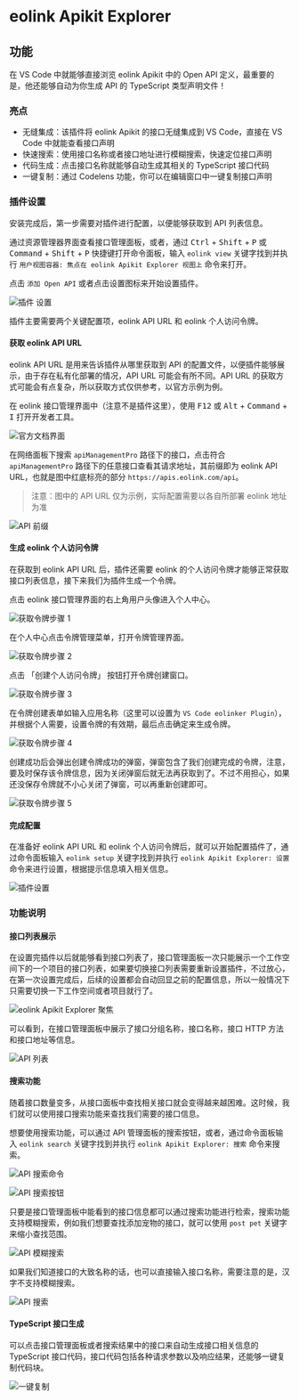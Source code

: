 # eolink Apikit Explorer

## 功能

在 VS Code 中就能够直接浏览 eolink Apikit 中的 Open API 定义，最重要的是，他还能够自动为你生成 API 的 TypeScript 类型声明文件！

### 亮点

- 无缝集成：该插件将 eolink Apikit 的接口无缝集成到 VS Code，直接在 VS Code 中就能查看接口声明
- 快速搜索：使用接口名称或者接口地址进行模糊搜索，快速定位接口声明
- 代码生成：点击接口名称就能够自动生成其相关的 TypeScript 接口代码
- 一键复制：通过 Codelens 功能，你可以在编辑窗口中一键复制接口声明

### 插件设置

安装完成后，第一步需要对插件进行配置，以便能够获取到 API 列表信息。

通过资源管理器界面查看接口管理面板，或者，通过 <kbd>Ctrl</kbd> + <kbd>Shift</kbd> + <kbd>P</kbd> 或 <kbd>Command</kbd> + <kbd>Shift</kbd> + <kbd>P</kbd> 快捷键打开命令面板，输入 `eolink view` 关键字找到并执行 `用户视图容器: 焦点在 eolink Apikit Explorer 视图上` 命令来打开。

点击 `添加 Open API` 或者点击设置图标来开始设置插件。

![插件 设置](./docs/setup-button.png)

插件主要需要两个关键配置项，eolink API URL 和 eolink 个人访问令牌。

#### 获取 eolink API URL

eolink API URL 是用来告诉插件从哪里获取到 API 的配置文件，以便插件能够展示，由于存在私有化部署的情况，API URL 可能会有所不同。API URL 的获取方式可能会有点复杂，所以获取方式仅供参考，以官方示例为例。

在 eolink 接口管理界面中（注意不是插件这里），使用 <kbd>F12</kbd> 或 <kbd>Alt</kbd> + <kbd>Command</kbd> + <kbd>I</kbd> 打开开发者工具。

![官方文档界面](./docs/official-site.png)

在网络面板下搜索 `apiManagementPro` 路径下的接口，点击符合 `apiManagementPro` 路径下的任意接口查看其请求地址，其前缀即为 eolink API URL，也就是图中红底标亮的部分 `https://apis.eolink.com/api`。

> 注意：图中的 API URL 仅为示例，实际配置需要以各自所部署 eolink 地址为准

![API 前缀](./docs/api-url.png)

#### 生成 eolink 个人访问令牌

在获取到 eolink API URL 后，插件还需要 eolink 的个人访问令牌才能够正常获取接口列表信息，接下来我们为插件生成一个令牌。

点击 eolink 接口管理界面的右上角用户头像进入个人中心。

![获取令牌步骤 1](./docs/token-step1.png)

在个人中心点击令牌管理菜单，打开令牌管理界面。

![获取令牌步骤 2](./docs/token-step2.png)

点击 「创建个人访问令牌」 按钮打开令牌创建窗口。

![获取令牌步骤 3](./docs/token-step3.png)

在令牌创建表单如输入应用名称（这里可以设置为 `VS Code eolinker Plugin`），并根据个人需要，设置令牌的有效期，最后点击确定来生成令牌。

![获取令牌步骤 4](./docs/token-step4.png)

创建成功后会弹出创建令牌成功的弹窗，弹窗包含了我们创建完成的令牌，注意，要及时保存该令牌信息，因为关闭弹窗后就无法再获取到了。不过不用担心，如果还没保存令牌就不小心关闭了弹窗，可以再重新创建即可。

![获取令牌步骤 5](./docs/token-step5.png)

#### 完成配置

在准备好 eolink API URL 和 eolink 个人访问令牌后，就可以开始配置插件了，通过命令面板输入 `eolink setup` 关键字找到并执行 `eolink Apikit Explorer: 设置` 命令来进行设置，根据提示信息填入相关信息。

![插件设置](./docs/eolink-setup.png)

### 功能说明

#### 接口列表展示

在设置完插件以后就能够看到接口列表了，接口管理面板一次只能展示一个工作空间下的一个项目的接口列表，如果要切换接口列表需要重新设置插件，不过放心，在第一次设置完成后，后续的设置都会自动回显之前的配置信息，所以一般情况下只需要切换一下工作空间或者项目就行了。

![eolink Apikit Explorer 聚焦](./docs/eolink-view.png)

可以看到，在接口管理面板中展示了接口分组名称，接口名称，接口 HTTP 方法和接口地址等信息。

![API 列表](./docs/api-list.png)

#### 搜索功能

随着接口数量变多，从接口面板中查找相关接口就会变得越来越困难。这时候，我们就可以使用接口搜索功能来查找我们需要的接口信息。

想要使用搜索功能，可以通过 API 管理面板的搜索按钮，或者，通过命令面板输入 `eolink search` 关键字找到并执行 `eolink Apikit Explorer: 搜索` 命令来搜索。

![API 搜索命令](./docs/search-command.png)

![API 搜索按钮](./docs/search-button.png)

只要是接口管理面板中能看到的接口信息都可以通过搜索功能进行检索，搜索功能支持模糊搜索，例如我们想要查找添加宠物的接口，就可以使用 `post pet` 关键字来缩小查找范围。

![API 模糊搜索](./docs/fuzzy-search.png)

如果我们知道接口的大致名称的话，也可以直接输入接口名称，需要注意的是，汉字不支持模糊搜索。

![API 搜索](./docs/search.png)

#### TypeScript 接口生成

可以点击接口管理面板或者搜索结果中的接口来自动生成接口相关信息的 TypeScript 接口代码，接口代码包括各种请求参数以及响应结果，还能够一键复制代码块。

![一键复制](./docs/fast-copy.png)
